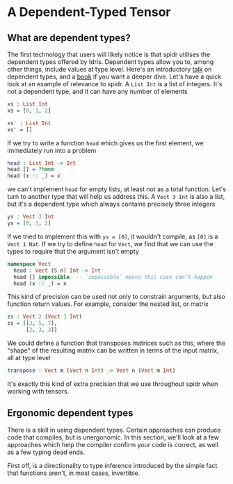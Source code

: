 <!--
Copyright 2022 Joel Berkeley

Licensed under the Apache License, Version 2.0 (the "License");
you may not use this file except in compliance with the License.
You may obtain a copy of the License at

    http://www.apache.org/licenses/LICENSE-2.0

Unless required by applicable law or agreed to in writing, software
distributed under the License is distributed on an "AS IS" BASIS,
WITHOUT WARRANTIES OR CONDITIONS OF ANY KIND, either express or implied.
See the License for the specific language governing permissions and
limitations under the License.
-->
# A Dependent-Typed Tensor

## What are dependent types?

The first technology that users will likely notice is that spidr utilises the dependent types offered by Idris. Dependent types allow you to, among other things, include values at type level. Here's an introductory [talk](https://www.youtube.com/watch?v=mOtKD7ml0NU) on dependent types, and a [book](https://www.manning.com/books/type-driven-development-with-idris) if you want a deeper dive. Let's have a quick look at an example of relevance to spidr. A `List Int` is a list of integers. It's not a dependent type, and it can have any number of elements
<!-- idris
import Data.Vect
-->
```idris
xs : List Int
xs = [0, 1, 2]

xs' : List Int
xs' = []
```
If we try to write a function `head` which gives us the first element, we immediately run into a problem
```idris
head : List Int -> Int
head [] = ?hmmm
head (x :: _) = x
```
we can't implement `head` for empty lists, at least not as a total function. Let's turn to another type that will help us address this. A `Vect 3 Int` is also a list, but it's a dependent type which always contains precisely three integers
```idris
ys : Vect 3 Int
ys = [0, 1, 2]
```
If we tried to implement this with `ys = [0]`, it wouldn't compile, as `[0]` is a `Vect 1 Nat`. If we try to define `head` for `Vect`, we find that we can use the types to require that the argument isn't empty
```idris
namespace Vect
  head : Vect (S n) Int -> Int
  head [] impossible  -- `impossible` means this case can't happen
  head (x :: _) = x
```
This kind of precision can be used not only to constrain arguments, but also function return values. For example, consider the nested list, or matrix
```idris
zs : Vect 2 (Vect 3 Int)
zs = [[3, 5, 7],
      [2, 3, 3]]
```
We could define a function that transposes matrices such as this, where the "shape" of the resulting matrix can be written in terms of the input matrix, all at type level
```idris
transpose : Vect m (Vect n Int) -> Vect n (Vect m Int)
```
It's exactly this kind of extra precision that we use throughout spidr when working with tensors.

## Ergonomic dependent types

There is a skill in using dependent types. Certain approaches can produce code that compiles, but is unergonomic. In this section, we'll look at a few approaches which help the compiler confirm your code is correct, as well as a few typing dead ends.

First off, is a directionality to type inference introduced by the simple fact that functions aren't, in most cases, invertible.
